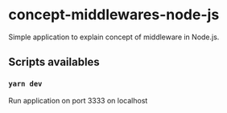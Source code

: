 # concept-middlewares-node-js
Simple application to explain concept of middleware in Node.js.

## Scripts availables
### `yarn dev`
Run application on port 3333 on localhost
